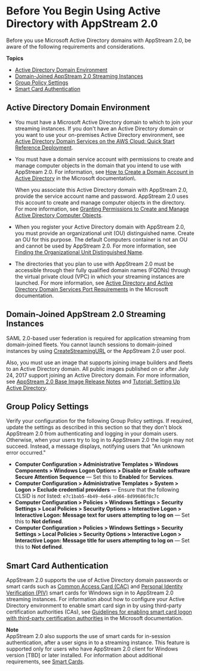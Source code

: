 # Before You Begin Using Active Directory with AppStream 2\.0<a name="active-directory-prerequisites"></a>

Before you use Microsoft Active Directory domains with AppStream 2\.0, be aware of the following requirements and considerations\.

**Topics**
+ [Active Directory Domain Environment](#active-directory-prerequisites-domain-environment)
+ [Domain\-Joined AppStream 2\.0 Streaming Instances](#active-directory-prerequisites-streaming-instances)
+ [Group Policy Settings](#active-directory-prerequisites-group-policy-settings)
+ [Smart Card Authentication](#active-directory-prerequisites-smart-card-authentication)

## Active Directory Domain Environment<a name="active-directory-prerequisites-domain-environment"></a>
+ You must have a Microsoft Active Directory domain to which to join your streaming instances\. If you don't have an Active Directory domain or you want to use your on\-premises Active Directory environment, see [Active Directory Domain Services on the AWS Cloud: Quick Start Reference Deployment](https://docs.aws.amazon.com/quickstart/latest/active-directory-ds/)\.
+ You must have a domain service account with permissions to create and manage computer objects in the domain that you intend to use with AppStream 2\.0\. For information, see [How to Create a Domain Account in Active Directory](https://msdn.microsoft.com/en-us/library/aa545262(v=cs.70).aspx) in the Microsoft documentation\.

  When you associate this Active Directory domain with AppStream 2\.0, provide the service account name and password\. AppStream 2\.0 uses this account to create and manage computer objects in the directory\. For more information, see [Granting Permissions to Create and Manage Active Directory Computer Objects](active-directory-admin.md#active-directory-permissions)\.
+ When you register your Active Directory domain with AppStream 2\.0, you must provide an organizational unit \(OU\) distinguished name\. Create an OU for this purpose\. The default Computers container is not an OU and cannot be used by AppStream 2\.0\. For more information, see [Finding the Organizational Unit Distinguished Name](active-directory-admin.md#active-directory-oudn)\.
+ The directories that you plan to use with AppStream 2\.0 must be accessible through their fully qualified domain names \(FQDNs\) through the virtual private cloud \(VPC\) in which your streaming instances are launched\. For more information, see [Active Directory and Active Directory Domain Services Port Requirements](https://technet.microsoft.com/en-us/library/dd772723.aspx) in the Microsoft documentation\.

## Domain\-Joined AppStream 2\.0 Streaming Instances<a name="active-directory-prerequisites-streaming-instances"></a>

SAML 2\.0\-based user federation is required for application streaming from domain\-joined fleets\. You cannot launch sessions to domain\-joined instances by using [CreateStreamingURL](https://docs.aws.amazon.com/appstream2/latest/APIReference/API_CreateStreamingURL.html) or the AppStream 2\.0 user pool\.

Also, you must use an image that supports joining image builders and fleets to an Active Directory domain\. All public images published on or after July 24, 2017 support joining an Active Directory domain\. For more information, see [AppStream 2\.0 Base Image Release Notes](base-image-version-history.md) and [Tutorial: Setting Up Active Directory](active-directory-directory-setup.md)\.

## Group Policy Settings<a name="active-directory-prerequisites-group-policy-settings"></a>

Verify your configuration for the following Group Policy settings\. If required, update the settings as described in this section so that they don't block AppStream 2\.0 from authenticating and logging in your domain users\. Otherwise, when your users try to log in to AppStream 2\.0 the login may not succeed\. Instead, a message displays, notifying users that "An unknown error occurred\."
+ **Computer Configuration > Administrative Templates > Windows Components > Windows Logon Options > Disable or Enable software Secure Attention Sequence** — Set this to **Enabled** for **Services**\.
+ **Computer Configuration > Administrative Templates > System > Logon > Exclude credential providers** — Ensure that the following CLSID is *not* listed: `e7c1bab5-4b49-4e64-a966-8d99686f8c7c`
+ **Computer Configuration > Policies > Windows Settings > Security Settings > Local Policies > Security Options > Interactive Logon > Interactive Logon: Message text for users attempting to log on** — Set this to **Not defined**\.
+ **Computer Configuration > Policies > Windows Settings > Security Settings > Local Policies > Security Options > Interactive Logon > Interactive Logon: Message title for users attempting to log on** — Set this to **Not defined**\.

## Smart Card Authentication<a name="active-directory-prerequisites-smart-card-authentication"></a>

AppStream 2\.0 supports the use of Active Directory domain passwords or smart cards such as [Common Access Card \(CAC\)](https://www.cac.mil/Common-Access-Card) and [Personal Identity Verification \(PIV\)](https://piv.idmanagement.gov/) smart cards for Windows sign in to AppStream 2\.0 streaming instances\. For information about how to configure your Active Directory environment to enable smart card sign in by using third\-party certification authorities \(CAs\), see [Guidelines for enabling smart card logon with third\-party certification authorities](https://docs.microsoft.com/en-us/troubleshoot/windows-server/windows-security/enabling-smart-card-logon-third-party-certification-authorities) in the Microsoft documentation\.

**Note**  
AppStream 2\.0 also supports the use of smart cards for in\-session authentication, after a user signs in to a streaming instance\. This feature is supported only for users who have AppStream 2\.0 client for Windows version \[TBD\] or later installed\. For information about additional requirements, see [Smart Cards](client-system-requirements-feature-support.md#feature-support-USB-devices-qualified-smart-cards)\.